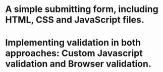 # A simple submitting form, including HTML, CSS and JavaScript files.
# Implementing validation in both approaches: Custom Javascript validation and Browser validation.
